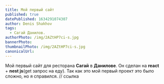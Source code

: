 ```yaml
---
title: Мой первый сайт
published: true
datePublished: 1634291074307
author: Denis Shakhov
tags:
  - Сагай Данилов.
authorPhoto: /img/2AZtHP7ci-s.jpg
bannerPhoto:
thumbnailPhoto: /img/2AZtHP7ci-s.jpg
canonicalUrl:
---
```


Мой первый сайт для ресторана **Сагай** в **Данилове**.
Он сделан на **react** + **nest js**(get запрос на еду).
Так как это мой первый проект это было сложно,
но я справился.
// ссылка
